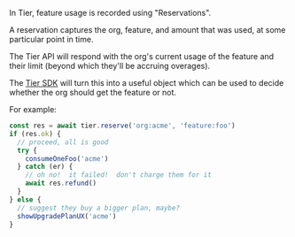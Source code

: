 In Tier, feature usage is recorded using "Reservations".

A reservation captures the org, feature, and amount that was
used, at some particular point in time.

The Tier API will respond with the org's current usage of the
feature and their limit (beyond which they'll be accruing overages).

The [Tier SDK](/content/node-sdk.md) will turn this into a useful
object which can be used to decide whether the org should get the
feature or not.

For example:

```js
const res = await tier.reserve('org:acme', 'feature:foo')
if (res.ok) {
  // proceed, all is good
  try {
    consumeOneFoo('acme')
  } catch (er) {
    // oh no!  it failed!  don't charge them for it
    await res.refund()
  }
} else {
  // suggest they buy a bigger plan, maybe?
  showUpgradePlanUX('acme')
}
```
